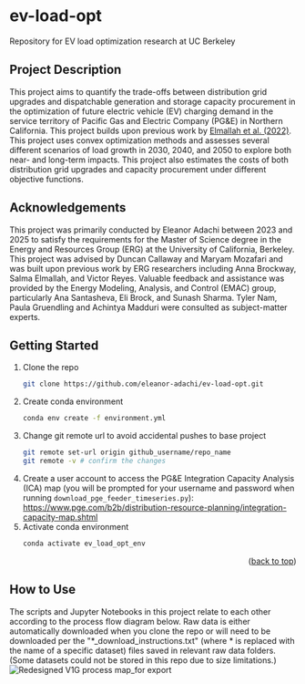 # ev-load-opt
Repository for EV load optimization research at UC Berkeley

## Project Description
This project aims to quantify the trade-offs between distribution grid upgrades and dispatchable generation and storage capacity procurement in the optimization of future electric vehicle (EV) charging demand in the service territory of Pacific Gas and Electric Company (PG&E) in Northern California. This project builds upon previous work by [Elmallah et al. (2022)](https://iopscience.iop.org/article/10.1088/2634-4505/ac949c/meta). This project uses convex optimization methods and assesses several different scenarios of load growth in 2030, 2040, and 2050 to explore both near- and long-term impacts. This project also estimates the costs of both distribution grid upgrades and capacity procurement under different objective functions.

## Acknowledgements
This project was primarily conducted by Eleanor Adachi between 2023 and 2025 to satisfy the requirements for the Master of Science degree in the Energy and Resources Group (ERG) at the University of California, Berkeley. This project was advised by Duncan Callaway and Maryam Mozafari and was built upon previous work by ERG researchers including Anna Brockway, Salma Elmallah, and Victor Reyes. Valuable feedback and assistance was provided by the Energy Modeling, Analysis, and Control (EMAC) group, particularly Ana Santasheva, Eli Brock, and Sunash Sharma. Tyler Nam, Paula Gruendling and Achintya Madduri were consulted as subject-matter experts.

## Getting Started

1. Clone the repo
   ```sh
   git clone https://github.com/eleanor-adachi/ev-load-opt.git
   ```
2. Create conda environment
   ```sh
   conda env create -f environment.yml
   ```
3. Change git remote url to avoid accidental pushes to base project
   ```sh
   git remote set-url origin github_username/repo_name
   git remote -v # confirm the changes
   ```
4. Create a user account to access the PG&E Integration Capacity Analysis (ICA) map (you will be prompted for your username and password when running `download_pge_feeder_timeseries.py`): https://www.pge.com/b2b/distribution-resource-planning/integration-capacity-map.shtml
5. Activate conda environment
   ```sh
   conda activate ev_load_opt_env
   ```

<p align="right">(<a href="#readme-top">back to top</a>)</p>

## How to Use

The scripts and Jupyter Notebooks in this project relate to each other according to the process flow diagram below. Raw data is either automatically downloaded when you clone the repo or will need to be downloaded per the "*_download_instructions.txt" (where * is replaced with the name of a specific dataset) files saved in relevant raw data folders. (Some datasets could not be stored in this repo due to size limitations.)
![Redesigned V1G process map_for export](https://github.com/user-attachments/assets/9a8147a4-a5b3-4c15-a54b-6d49031300ef)


